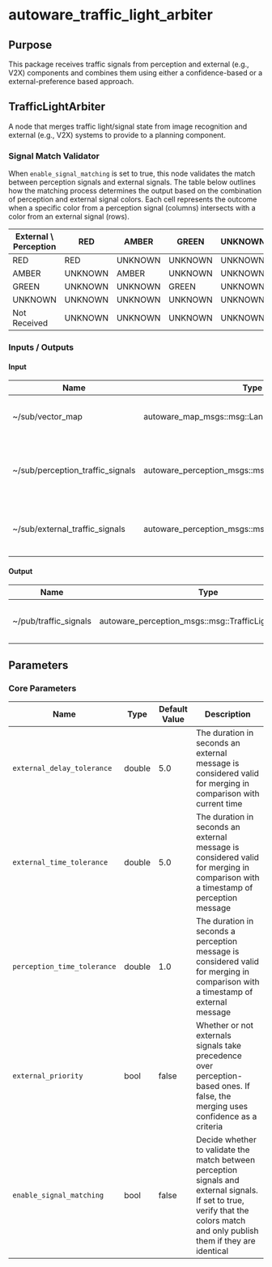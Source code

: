 # autoware_traffic_light_arbiter

## Purpose

This package receives traffic signals from perception and external (e.g., V2X) components and combines them using either a confidence-based or a external-preference based approach.

## TrafficLightArbiter

A node that merges traffic light/signal state from image recognition and external (e.g., V2X) systems to provide to a planning component.

### Signal Match Validator

When `enable_signal_matching` is set to true, this node validates the match between perception signals and external signals.
The table below outlines how the matching process determines the output based on the combination of perception and external signal colors. Each cell represents the outcome when a specific color from a perception signal (columns) intersects with a color from an external signal (rows).

| External \ Perception | RED     | AMBER   | GREEN   | UNKNOWN | Not Received |
| --------------------- | ------- | ------- | ------- | ------- | ------------ |
| RED                   | RED     | UNKNOWN | UNKNOWN | UNKNOWN | UNKNOWN      |
| AMBER                 | UNKNOWN | AMBER   | UNKNOWN | UNKNOWN | UNKNOWN      |
| GREEN                 | UNKNOWN | UNKNOWN | GREEN   | UNKNOWN | UNKNOWN      |
| UNKNOWN               | UNKNOWN | UNKNOWN | UNKNOWN | UNKNOWN | UNKNOWN      |
| Not Received          | UNKNOWN | UNKNOWN | UNKNOWN | UNKNOWN | UNKNOWN      |

### Inputs / Outputs

#### Input

| Name                             | Type                                                  | Description                                              |
| -------------------------------- | ----------------------------------------------------- | -------------------------------------------------------- |
| ~/sub/vector_map                 | autoware_map_msgs::msg::LaneletMapBin                 | The vector map to get valid traffic signal ids.          |
| ~/sub/perception_traffic_signals | autoware_perception_msgs::msg::TrafficLightGroupArray | The traffic signals from the image recognition pipeline. |
| ~/sub/external_traffic_signals   | autoware_perception_msgs::msg::TrafficLightGroupArray | The traffic signals from an external system.             |

#### Output

| Name                  | Type                                                  | Description                      |
| --------------------- | ----------------------------------------------------- | -------------------------------- |
| ~/pub/traffic_signals | autoware_perception_msgs::msg::TrafficLightGroupArray | The merged traffic signal state. |

## Parameters

### Core Parameters

| Name                              | Type   | Default Value | Description                                                                                                                                                                    |
| --------------------------------- | ------ | ------------- | ------------------------------------------------------------------------------------------------------------------------------------------------------------------------------ |
| `external_delay_tolerance`        | double | 5.0           | The duration in seconds an external message is considered valid for merging in comparison with current time                                                                    |
| `external_time_tolerance`         | double | 5.0           | The duration in seconds an external message is considered valid for merging in comparison with a timestamp of perception message                                               |
| `perception_time_tolerance`       | double | 1.0           | The duration in seconds a perception message is considered valid for merging in comparison with a timestamp of external message                                                |
| `external_priority`               | bool   | false         | Whether or not externals signals take precedence over perception-based ones. If false, the merging uses confidence as a criteria                                               |
| `enable_signal_matching`          | bool   | false         | Decide whether to validate the match between perception signals and external signals. If set to true, verify that the colors match and only publish them if they are identical |
